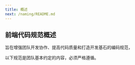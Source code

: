 ```yaml
---
title: 概述
next: /naming/README.md
---
```


## 前端代码规范概述

旨在增强团队开发协作、提高代码质量和打造开发基石的编码规范，

以下规范是团队基本约定的内容，必须严格遵循。